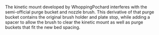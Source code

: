 The kinetic mount developed by WhoppingPochard interferes with the semi-official purge bucket and nozzle brush.  This derivative of that purge bucket contains the original brush holder and plate stop, while adding a spacer to allow the brush to clear the kinetic mount as well as purge buckets that fit the new bed spacing.
